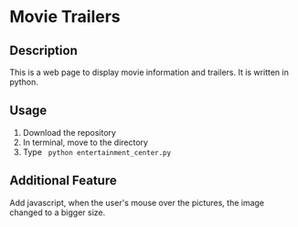 #  Movie Trailers
## Description
This is a web page to display movie information and trailers. It is written in python.

## Usage
1. Download the repository
2. In terminal, move to the directory
3. Type
`  python entertainment_center.py `

## Additional Feature
Add javascript, when the user's mouse over the pictures, the image changed to a bigger size.

